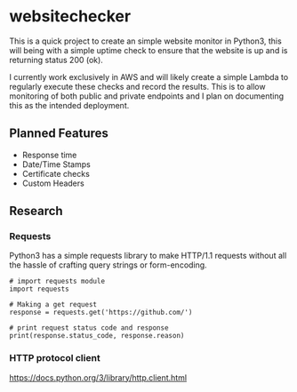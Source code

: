 # websitechecker

This is a quick project to create an simple website monitor in Python3, this will being with a simple uptime check to ensure that the website is up and is returning status 200 (ok).

I currently work exclusively in AWS and will likely create a simple Lambda to regularly execute these checks and record the results.
This is to allow monitoring of both public and private endpoints and I plan on documenting this as the intended deployment.

## Planned Features

- Response time
- Date/Time Stamps 
- Certificate checks 
- Custom Headers 


## Research

### Requests
Python3 has a simple requests library to make HTTP/1.1 requests without all the hassle of crafting query strings or form-encoding.

```Python3
# import requests module
import requests

# Making a get request
response = requests.get('https://github.com/')

# print request status code and response
print(response.status_code, response.reason)

```


### HTTP protocol client
https://docs.python.org/3/library/http.client.html

